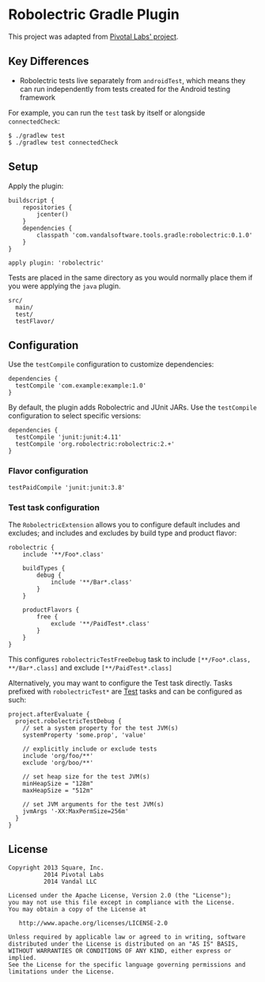 Robolectric Gradle Plugin
=========================

This project was adapted from [Pivotal Labs' project](https://github.com/robolectric/robolectric-gradle-plugin).

## Key Differences

- Robolectric tests live separately from `androidTest`, which means they can run independently from tests created for the Android testing framework

For example, you can run the `test` task by itself or alongside `connectedCheck`:

```
$ ./gradlew test
$ ./gradlew test connectedCheck
```

## Setup

Apply the plugin:

```
buildscript {
    repositories {
        jcenter()
    }
    dependencies {
        classpath 'com.vandalsoftware.tools.gradle:robolectric:0.1.0'
    }
}

apply plugin: 'robolectric'
```

Tests are placed in the same directory as you would normally place them if you were applying the `java` plugin.

```
src/
  main/
  test/
  testFlavor/
```

## Configuration

Use the `testCompile` configuration to customize dependencies:

```
dependencies {
  testCompile 'com.example:example:1.0'
}
```

By default, the plugin adds Robolectric and JUnit JARs. Use the `testCompile` configuration to select specific versions:

```
dependencies {
  testCompile 'junit:junit:4.11'
  testCompile 'org.robolectric:robolectric:2.+'
}
```

### Flavor configuration

```
testPaidCompile 'junit:junit:3.8'
```

### Test task configuration

The `RobolectricExtension` allows you to configure default includes and excludes; and includes and excludes by build type and product flavor:

```
robolectric {
    include '**/Foo*.class'
    
    buildTypes {
        debug {
            include '**/Bar*.class'
        }
    }
    
    productFlavors {
        free {
            exclude '**/PaidTest*.class'
        }
    }
}
```

This configures `robolectricTestFreeDebug` task to include `[**/Foo*.class, **/Bar*.class]` and exclude `[**/PaidTest*.class]`

Alternatively, you may want to configure the Test task directly. Tasks prefixed with `robolectricTest*` are [Test](http://www.gradle.org/docs/current/dsl/org.gradle.api.tasks.testing.Test.html) tasks and can be configured as such:

```
project.afterEvaluate {
  project.robolectricTestDebug {
    // set a system property for the test JVM(s)
    systemProperty 'some.prop', 'value'

    // explicitly include or exclude tests
    include 'org/foo/**'
    exclude 'org/boo/**'

    // set heap size for the test JVM(s)
    minHeapSize = "128m"
    maxHeapSize = "512m"

    // set JVM arguments for the test JVM(s)
    jvmArgs '-XX:MaxPermSize=256m'
  }
}
```

## License

    Copyright 2013 Square, Inc.
              2014 Pivotal Labs
              2014 Vandal LLC

    Licensed under the Apache License, Version 2.0 (the "License");
    you may not use this file except in compliance with the License.
    You may obtain a copy of the License at

       http://www.apache.org/licenses/LICENSE-2.0

    Unless required by applicable law or agreed to in writing, software
    distributed under the License is distributed on an "AS IS" BASIS,
    WITHOUT WARRANTIES OR CONDITIONS OF ANY KIND, either express or implied.
    See the License for the specific language governing permissions and
    limitations under the License.
